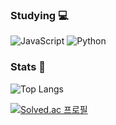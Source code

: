 ### Studying :computer:
![JavaScript](https://img.shields.io/badge/JavaScript-F7DF1E?style=round-square&logo=JavaScript&logoColor=white)
![Python](https://img.shields.io/badge/Python-3776AB?style=round-square&logo=Python&logoColor=white)

### Stats :muscle:
![Top Langs](https://github-readme-stats.vercel.app/api/top-langs/?username=seungbo&layout=compact&theme=tokyonight)

[![Solved.ac
프로필](http://mazassumnida.wtf/api/generate_badge?boj=tri0316)](https://solved.ac/tri0316)
